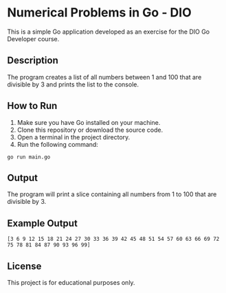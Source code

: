 # Numerical Problems in Go - DIO

This is a simple Go application developed as an exercise for the DIO Go Developer course.

## Description

The program creates a list of all numbers between 1 and 100 that are divisible by 3 and prints the list to the console.

## How to Run

1. Make sure you have Go installed on your machine.
2. Clone this repository or download the source code.
3. Open a terminal in the project directory.
4. Run the following command:

```
go run main.go
```

## Output

The program will print a slice containing all numbers from 1 to 100 that are divisible by 3.

## Example Output

```
[3 6 9 12 15 18 21 24 27 30 33 36 39 42 45 48 51 54 57 60 63 66 69 72 75 78 81 84 87 90 93 96 99]
```

## License

This project is for educational purposes only.
